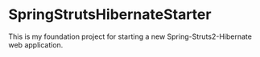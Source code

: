SpringStrutsHibernateStarter
============================

This is my foundation project for starting a new Spring-Struts2-Hibernate web application.
